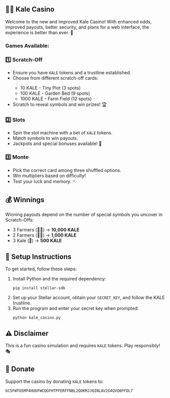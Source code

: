 <h2 class="emoji">🎲🥬 Kale Casino</h2>
<p>Welcome to the new and improved Kale Casino! With enhanced odds, improved payouts, better security, and plans for a web interface, the experience is better than ever. 🌟</p>

<h3>Games Available:</h3>
<h3>1️⃣ Scratch-Off</h3>
<ul>
    <li>Ensure you have <code>KALE</code> tokens and a trustline established.</li>
    <li>Choose from different scratch-off cards:</li>
    <ul>
        <li>10 KALE - Tiny Plot (3 spots)</li>
        <li>100 KALE - Garden Bed (9 spots)</li>
        <li>1000 KALE - Farm Field (12 spots)</li>
    </ul>
    <li>Scratch to reveal symbols and win prizes! 🏆</li>
</ul>

<h3>2️⃣ Slots</h3>
<ul>
    <li>Spin the slot machine with a bet of <code>KALE</code> tokens.</li>
    <li>Match symbols to win payouts.</li>
    <li>Jackpots and special bonuses available! 🎰</li>
</ul>

<h3>3️⃣ Monte</h3>
<ul>
    <li>Pick the correct card among three shuffled options.</li>
    <li>Win multipliers based on difficulty!</li>
    <li>Test your luck and memory. 🃏</li>
</ul>

<h2 class="emoji">💰 Winnings</h2>
<p>Winning payouts depend on the number of special symbols you uncover in Scratch-Offs:</p>
<ul>
    <li>3 Farmers (👩‍🌾) → <strong>10,000 KALE</strong></li>
    <li>2 Farmers (👩‍🌾) → <strong>1,000 KALE</strong></li>
    <li>3 Kale (🥬) → <strong>500 KALE</strong></li>
</ul>

<h2 class="emoji">🔧 Setup Instructions</h2>
<p>To get started, follow these steps:</p>
<ol>
    <li>Install Python and the required dependency:</li>
    <pre><code>pip install stellar-sdk</code></pre>
    <li>Set up your Stellar account, obtain your <code>SECRET_KEY</code>, and follow the KALE trustline.</li>
    <li>Run the program and enter your secret key when prompted:</li>
    <pre><code>python kale_casino.py</code></pre>
</ol>

<h2 class="emoji">⚠️ Disclaimer</h2>
<p>This is a fun casino simulation and requires <code>KALE</code> tokens. Play responsibly! 🎭</p>

<h2 class="emoji">🙏 Donate</h2>
<p>Support the casino by donating <code>KALE</code> tokens to:</p>
<pre><code>GC5FWTU5MP4HUOFWCQGFHTPFERFFNBL2QOKMJJQINLAV2G4QVQ6PFDL7</code></pre>
